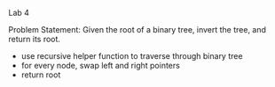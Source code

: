 Lab 4

Problem Statement: Given the root of a binary tree, invert the tree, and return its root.

- use recursive helper function to traverse through binary tree
- for every node, swap left and right pointers
- return root